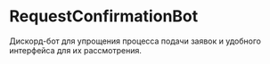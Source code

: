 # RequestConfirmationBot

Дискорд-бот для упрощения процесса подачи заявок и удобного интерфейса для их рассмотрения.
